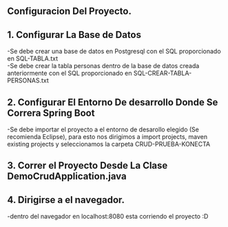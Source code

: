 ## Configuracion Del Proyecto.

## 1. Configurar La Base de Datos 
-Se debe crear una base de datos en Postgresql con el SQL proporcionado en SQL-TABLA.txt</br>
-Se debe crear la tabla personas dentro de la base de datos creada anteriormente con el SQL proporcionado en SQL-CREAR-TABLA-PERSONAS.txt
## 2. Configurar El Entorno De desarrollo Donde Se Correra Spring Boot
-Se debe importar el proyecto a el entorno de desarollo elegido (Se recomienda Eclipse), para esto nos dirigimos a import projects, maven existing projects y seleccionamos la carpeta CRUD-PRUEBA-KONECTA
## 3. Correr el Proyecto Desde La Clase DemoCrudApplication.java
## 4. Dirigirse a el navegador.
-dentro del navegador en localhost:8080 esta corriendo el proyecto :D


